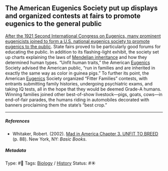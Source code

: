 ## The American Eugenics Society put up displays and organized contests at fairs to promote eugenics to the general public

[After the 1921 Second International Congress on Eugenics, many prominent eugenicists joined to form a U.S. national eugenics society to promote eugenics to the public](After%20the%201921%20Second%20International%20Congress%20on%20Eugenics,%20many%20prominent%20eugenicists%20joined%20to%20form%20a%20U.S.%20national%20eugenics%20society%20to%20promote%20eugenics%20to%20the%20public.md). State fairs proved to be particularly good forums for educating the public. In addition to its flashing-light exhibit, the society set up charts explaining the laws of [Mendelian inheritance](Mendelian%20inheritance.md) and how they determined human types. “Unfit human traits,” the American [Eugenics](Eugenics.md) Society advised the American public, “run in families and are inherited in exactly the same way as color in guinea pigs.” To further its point, the American [Eugenics](Eugenics.md) Society organized “Fitter Families” contests, with entrants submitting family histories, undergoing psychiatric exams, and taking IQ tests, all in the hope that they would be deemed Grade-A humans. Winning families joined other best-of-show livestock—pigs, goats, cows—in end-of-fair parades, the humans riding in automobiles decorated with banners proclaiming them the state’s “best crop.”

---

##### References

* Whitaker, Robert. (2002). [Mad in America Chapter 3. UNFIT TO BREED](Mad%20in%20America%20Chapter%203.%20UNFIT%20TO%20BREED.md) (p. 88). New York, NY: *Basic Books*.

##### Metadata

Type: #🔴 
Tags: [Biology]() / [History]() 
Status: #☀️ 
